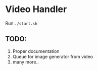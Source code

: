 # Video Handler

Run `./start.sh`

## TODO: 

1. Proper documentation
2. Queue for image generator from video
3. many more..